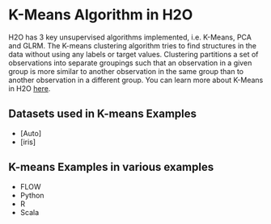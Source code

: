 # K-Means Algorithm in H2O #

H2O has 3 key unsupervised algorithms implemented, i.e. K-Means, PCA and GLRM. The K-means clustering algorithm tries to find structures in the data without using any labels or target values. Clustering partitions a set of observations into separate groupings such that an observation in a given group is more similar to another observation in the same group than to another observation in a different group. You can learn more about K-Means in H2O [here](http://docs.h2o.ai/h2o/latest-stable/h2o-docs/data-science/k-means.html).

## Datasets used in K-means Examples ##
  - [Auto]
  - [iris]

## K-means Examples in various examples ##
 - FLOW
 - Python 
 - R
 - Scala

